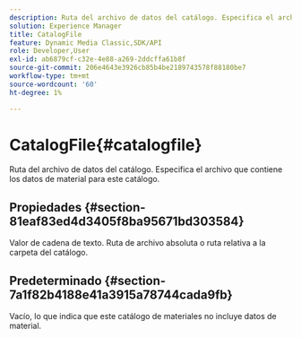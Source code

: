 ```yaml
---
description: Ruta del archivo de datos del catálogo. Especifica el archivo que contiene los datos de material para este catálogo.
solution: Experience Manager
title: CatalogFile
feature: Dynamic Media Classic,SDK/API
role: Developer,User
exl-id: ab6879cf-c32e-4e88-a269-2ddcffa61b8f
source-git-commit: 206e4643e3926cb85b4be2189743578f88180be7
workflow-type: tm+mt
source-wordcount: '60'
ht-degree: 1%

---
```


# CatalogFile{#catalogfile}

Ruta del archivo de datos del catálogo. Especifica el archivo que contiene los datos de material para este catálogo.

## Propiedades {#section-81eaf83ed4d3405f8ba95671bd303584}

Valor de cadena de texto. Ruta de archivo absoluta o ruta relativa a la carpeta del catálogo.

## Predeterminado {#section-7a1f82b4188e41a3915a78744cada9fb}

Vacío, lo que indica que este catálogo de materiales no incluye datos de material.
